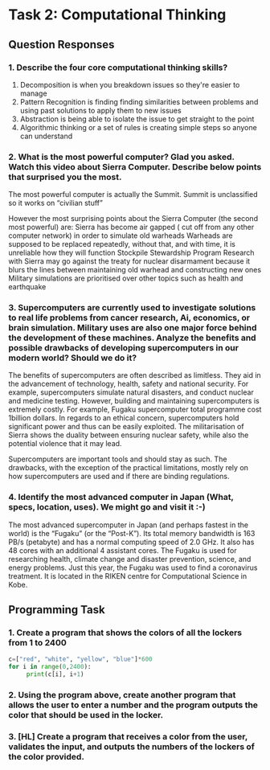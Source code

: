 # Task 2: Computational Thinking 

## Question Responses 

### 1. Describe the four core computational thinking skills?

1. Decomposition is when you breakdown issues so they're easier to manage 
1. Pattern Recognition is finding finding similarities between problems and using past solutions to apply them to new issues 
1. Abstraction is being able to isolate the issue to get straight to the point 
1. Algorithmic thinking or a set of rules is creating simple steps so anyone can understand 


### 2. What is the most powerful computer? Glad you asked. Watch this video about Sierra Computer. Describe below points that surprised you the most.
The most powerful computer is actually the Summit. Summit is unclassified so it works on “civilian stuff”


However the most surprising points about the Sierra Computer (the second most powerful) are: 
Sierra has become air gapped ( cut off from any other computer network) in order to simulate old warheads 
Warheads are supposed to be replaced repeatedly, without that, and with time, it is unreliable how they will function 
Stockpile Stewardship Program 
Research with Sierra may go against the treaty for nuclear disarmament because it blurs the lines between maintaining old warhead and constructing new ones 
Military simulations are prioritised over other topics such as health and earthquake 

### 3. Supercomputers are currently used to investigate solutions to real life problems from cancer research, Ai, economics, or brain simulation. Military uses are also one major force behind the development of these machines. Analyze the benefits and possible drawbacks of developing supercomputers in our modern world? Should we do it?

The benefits of supercomputers are often described as limitless. They aid in the advancement of technology, health, safety and national security. For example, supercomputers simulate natural disasters, and conduct nuclear and medicine testing. However, building and maintaining supercomputers is extremely costly. For example, Fugaku supercomputer total programme cost 1billion dollars. In regards to an ethical concern,  supercomputers hold significant power and thus can be easily exploited. The militarisation of Sierra shows the duality between ensuring nuclear safety, while also the potential violence that it may lead. 

Supercomputers are important tools and should stay as such. The drawbacks, with the exception of the practical limitations, mostly rely on how supercomputers are used and if there are binding regulations. 

 ### 4. Identify the most advanced computer in Japan (What, specs, location, uses). We might go and visit it :-) 
 
 The most advanced  supercomputer in Japan (and perhaps fastest in the world) is the “Fugaku” (or the “Post-K”). Its total memory bandwidth is 163 PB/s (petabyte) and has a normal computing speed of 2.0 GHz. It also has 48 cores with an additional 4 assistant cores. The Fugaku is used for researching health, climate change and disaster prevention, science, and energy problems. Just this year, the Fugaku was used to find a coronavirus treatment. It is located in the RIKEN centre for Computational Science in Kobe. 
 
 
## Programming Task 
 
### 1. Create a program that shows the colors of all the lockers from 1 to 2400
```.py
c=["red", "white", "yellow", "blue"]*600
for i in range(0,2400):
     print(c[i], i+1)
```

### 2. Using the program above, create another program that allows the user to enter a number and the program outputs the color that should be used in the locker.

### 3. [HL] Create a program that receives a color from the user, validates the input,  and outputs the numbers of the lockers of the color provided. 
